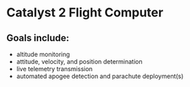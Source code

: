 # Catalyst 2 Flight Computer

## Goals include:
- altitude monitoring
- attitude, velocity, and position determination
- live telemetry transmission
- automated apogee detection and parachute deployment(s)
